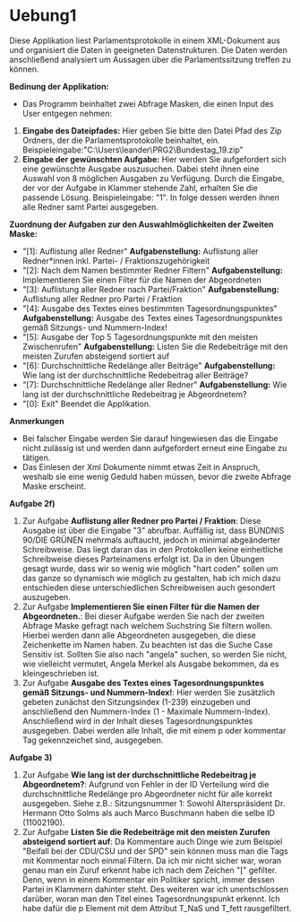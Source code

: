 # Uebung1

Diese Applikation liest Parlamentsprotokolle in einem XML-Dokument aus und organisiert die Daten in geeigneten Datenstrukturen. Die Daten werden anschließend analysiert um Aussagen über die Parlamentssitzung treffen zu können.

**Bedinung der Applikation:**
- Das Programm beinhaltet zwei Abfrage Masken, die einen Input des User entgegen nehmen:
1. **Eingabe des Dateipfades:** Hier geben Sie bitte den Datei Pfad des Zip Ordners, der die Parlamentsprotokolle beinhaltet, ein. Beispieleingabe:"C:\Users\leander\PRG2\Bundestag_19.zip"
2. **Eingabe der gewünschten Aufgabe:** Hier werden Sie aufgefordert sich eine gewünschte Ausgabe auszusuchen. Dabei steht ihnen eine Auswahl von 8 möglichen Ausgaben zu Verfügung. Durch die Eingabe, der vor der Aufgabe in Klammer stehende Zahl, erhalten Sie die passende Lösung. Beispieleingabe: "1". In folge dessen werden ihnen alle Redner samt Partei ausgegeben.

**Zuordnung der Aufgaben zur den Auswahlmöglichkeiten der Zweiten Maske:**
- "[1]: Auflistung aller Redner" **Aufgabenstellung:** Auflistung aller Redner*innen inkl. Partei- / Fraktionszugehörigkeit
- "[2]: Nach dem Namen bestimmter Redner Filtern" **Aufgabenstellung:** Implementieren Sie einen Filter für die Namen der Abgeordneten
- "[3]: Auflistung aller Redner nach Partei/Fraktion" **Aufgabenstellung:** Auflistung aller Redner pro Partei / Fraktion
- "[4]: Ausgabe des Textes eines bestimmten Tagesordnungspunktes" **Aufgabenstellung:** Ausgabe des Textes eines Tagesordnungspunktes gemäß Sitzungs- und Nummern-Index!
- "[5]: Ausgabe der Top 5 Tagesordnungspunkte mit den meisten Zwischenrufen" **Aufgabenstellung:** Listen Sie die Redebeiträge mit den meisten Zurufen absteigend sortiert auf
- "[6]: Durchschnittliche Redelänge aller Beiträge" **Aufgabenstellung:** Wie lang ist der durchschnittliche Redebeitrag aller Beiträge?
- "[7]: Durchschnittliche Redelänge aller Redner" **Aufgabenstellung:** Wie lang ist der durchschnittliche Redebeitrag je Abgeordnetem?
- "[0]: Exit" Beendet die  Applikation.

**Anmerkungen**
- Bei falscher Eingabe werden Sie darauf hingewiesen das die Eingabe nicht zulässig ist und werden dann aufgefordert erneut eine Eingabe zu tätigen.
- Das Einlesen der Xml Dokumente nimmt etwas Zeit in Anspruch, weshalb sie eine wenig Geduld haben müssen, bevor die zweite Abfrage Maske erscheint.

**Aufgabe 2f)**
1. Zur Aufgabe **Auflistung aller Redner pro Partei / Fraktion**: Diese Ausgabe ist über die Eingabe "3" abrufbar. Auffällig ist, dass BÜNDNIS 90/DIE GRÜNEN mehrmals auftaucht, jedoch in minimal abgeänderter Schreibweise. Das liegt daran das in den Protokollen keine einheitliche Schreibweise dieses Parteinamens erfolgt ist. Da in den Übungen gesagt wurde, dass wir so wenig wie möglich "hart coden" sollen um das ganze so dynamisch wie möglich zu gestalten, hab ich mich dazu entschieden diese unterschiedlichen Schreibweisen auch gesondert auszugeben.
2. Zur Aufgabe **Implementieren Sie einen Filter für die Namen der Abgeordneten.**: Bei dieser Aufgabe werden Sie nach der zweiten Abfrage Maske gefragt nach welchem Suchstring Sie filtern wollen. Hierbei werden dann alle Abgeordneten ausgegeben, die diese Zeichenkette im Namen haben. Zu beachten ist das die Suche Case Sensitiv ist. Sollten Sie also nach "angela" suchen, so werden Sie nicht, wie vielleicht vermutet, Angela Merkel als Ausgabe bekommen, da es kleingeschrieben ist.
3. Zur Aufgabe **Ausgabe des Textes eines Tagesordnungspunktes gemäß Sitzungs- und Nummern-Index!**: Hier werden Sie zusätzlich gebeten zunächst den Sitzungsindex (1-239) einzugeben und anschließend den Nummern-Index (1 - Maximale Nummern-Index). Anschließend wird in der Inhalt dieses Tagesordnungspunktes ausgegeben. Dabei werden alle Inhalt, die mit einem p oder kommentar Tag gekennzeichet sind, ausgegeben.

**Aufgabe 3)**
1) Zur Aufgabe **Wie lang ist der durchschnittliche Redebeitrag je Abgeordnetem?**: Aufgrund von Fehler in der ID Verteilung wird die durchschnittliche Redelänge pro Abgeordneter nicht für alle korrekt ausgegeben. Siehe z.B.: Sitzungsnummer 1: Sowohl Alterspräsident Dr. Hermann Otto Solms als auch Marco Buschmann haben die selbe ID (11002190).
2) Zur Aufgabe **Listen Sie die Redebeiträge mit den meisten Zurufen absteigend sortiert auf**:
   Da Kommentare auch Dinge wie zum Beispiel "Beifall bei der CDU/CSU und der SPD" sein können muss man die Tags mit Kommentar noch einmal Filtern. Da ich mir nicht sicher war, woran genau man ein Zuruf erkennt habe ich nach dem Zeichen "[" gefilter. Denn, wenn in einem Kommentar ein Politiker spricht, immer dessen Partei in Klammern dahinter steht.
Des weiteren war ich unentschlossen darüber, woran man den Titel eines Tagesordnungspunkt erkennt. Ich habe dafür die p Element mit dem Attribut T_NaS und T_fett rausgefiltert.